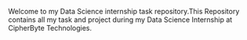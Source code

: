 Welcome to my Data Science internship task repository.This Repository contains all my task and project during my Data Science Internship at CipherByte Technologies.
